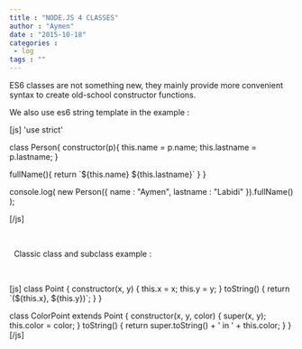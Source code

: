 ```yaml
---
title : "NODE.JS 4 CLASSES"
author : "Aymen"
date : "2015-10-18"
categories : 
 - log
tags : ""
---
```


ES6 classes are not something new, they mainly provide more convenient syntax to create old-school constructor functions.

We also use es6 string template in the example :

\[js\] 'use strict'

class Person{ constructor(p){ this.name = p.name; this.lastname = p.lastname; }

fullName(){ return \`${this.name} ${this.lastname}\` } }

console.log( new Person({ name : "Aymen", lastname : "Labidi" }).fullName() );

\[/js\]

 

  Classic class and subclass example :

 

\[js\] class Point { constructor(x, y) { this.x = x; this.y = y; } toString() { return \`(${this.x}, ${this.y})\`; } }

class ColorPoint extends Point { constructor(x, y, color) { super(x, y); this.color = color; } toString() { return super.toString() + ' in ' + this.color; } } \[/js\]
